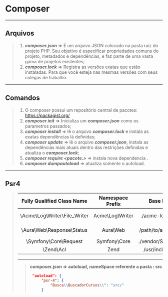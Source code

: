 # Composer

----

##  Arquivos

> 1. ***composer.json*** =>  É um arquivo JSON colocado na pasta raiz do projeto PHP. Seu objetivo é especificar propriedades comuns do projeto, metadados e dependências, e faz parte de uma vasta gama de projetos existentes;
> 2. ***composer.lock*** => Registra as versões exatas que estão instaladas. Para que você esteja nas mesmas versões com seus colegas de trabalho.



----

## Comandos 

> 1. O composer possui um repositório central de pacotes: https://packagist.org/
> 1. ***composer init***       => Inicializa um ***composer.json*** como os parametros passados;
> 2. ***composer install***  => lê o arquivo ***composer.lock*** e instala as exatas dependências lá definidas;
> 3. ***composer update*** => lê o arquivo ***composer.json***, instala as dependências mais atuais dentro das restrições definidas e atualiza o ***composer.lock***;
> 4. ***composer require <pacote.>*** => instala  nova dependencia .
> 4. ***composer dumpautoload*** => atualiza somente o autoload.

-----

## Psr4 

> | **Fully Qualified Class Name** | **Namespace Prefix** |   **Base Directory**   |          **Resulting File Path**          |
> | :----------------------------: | :------------------: | :--------------------: | :---------------------------------------: |
> | \Acme\Log\Writer\File\_Writer  |   Acme\Log\Writer    | ./acme-log-writer/lib/ |  ./acme-log-writer/lib/File\_Writer.php   |
> |   \Aura\Web\Response\Status    |       Aura\Web       | /path/to/aura-web/src/ | /path/to/aura-web/src/Response/Status.php |
> |     \Symfony\Core\Request      |     Symfony\Core     | ./vendor/Symfony/Core/ |     ./vendor/Symfony/Core/Request.php     |
> |           \Zend\Acl            |         Zend         |  /usr/includes/Zend/   |        /usr/includes/Zend/Acl.php         |
>
> ----
>
> > **composer.json => autoload, nameSpace referente a pasta : src** 
> >
> > ```json
> >  "autoload": {
> >      "psr-4": {
> >          "Busca\\BuscadorCursos\\": "src/"
> >      }
> > ```
> >
> > 

